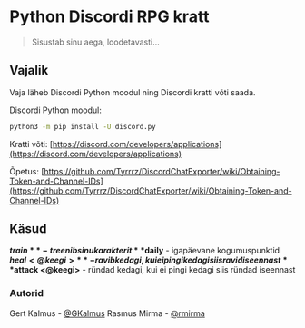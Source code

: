 # Python Discordi RPG kratt 
> Sisustab sinu aega, loodetavasti...

## Vajalik
Vaja läheb Discordi Python moodul ning Discordi kratti võti saada.

Discordi Python moodul:
```sh
python3 -m pip install -U discord.py
```

Kratti võti: [https://discord.com/developers/applications](https://discord.com/developers/applications)

Õpetus: [https://github.com/Tyrrrz/DiscordChatExporter/wiki/Obtaining-Token-and-Channel-IDs](https://github.com/Tyrrrz/DiscordChatExporter/wiki/Obtaining-Token-and-Channel-IDs)

## Käsud
**$train** - treenib sinu karakterit
**$daily** - igapäevane kogumuspunktid
**$heal <@keegi>** - ravib kedagi, kui ei pingi kedagi siis ravid iseennast
**$attack <@keegi>** - ründad kedagi, kui ei pingi kedagi siis ründad iseennast

### Autorid
Gert Kalmus - [@GKalmus](https://github.com/GKalmus)
Rasmus Mirma - [@rmirma](https://github.com/rmirma)
